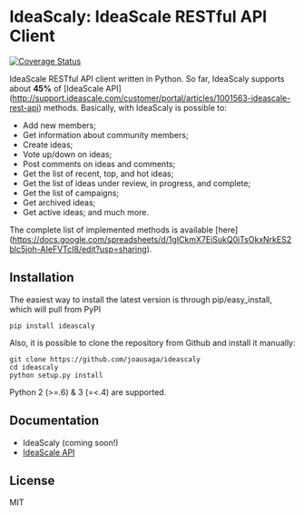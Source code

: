 IdeaScaly: IdeaScale RESTful API Client
=========
[![Coverage Status](https://coveralls.io/repos/joausaga/ideascaly/badge.svg)](https://coveralls.io/r/joausaga/ideascaly)

IdeaScale RESTful API client written in Python. So far, IdeaScaly supports about **45%** of [IdeaScale API] 
(http://support.ideascale.com/customer/portal/articles/1001563-ideascale-rest-api) methods. Basically, with IdeaScaly is
 possible to:
 * Add new members;
 * Get information about community members;
 * Create ideas;
 * Vote up/down on ideas;
 * Post comments on ideas and comments;
 * Get the list of recent, top, and hot ideas;
 * Get the list of ideas under review, in progress, and complete;
 * Get the list of campaigns;
 * Get archived ideas;
 * Get active ideas;
 and much more. 
 
The complete list of implemented methods is available [here]
(https://docs.google.com/spreadsheets/d/1gICkmX7EiSukQ0iTsOkxNrkES2blc5joh-AIeFVTcI8/edit?usp=sharing).

Installation
------------

The easiest way to install the latest version is through pip/easy_install, which will pull from PyPI

`pip install ideascaly`

Also, it is possible to clone the repository from Github and install it manually:

```
git clone https://github.com/joausaga/ideascaly
cd ideascaly
python setup.py install
```

Python 2 (>=.6) & 3 (=<.4) are supported.

Documentation
-------------
* IdeaScaly (coming soon!)
* [IdeaScale API](http://support.ideascale.com/customer/portal/articles/1001563-ideascale-rest-api)

License
-------
MIT